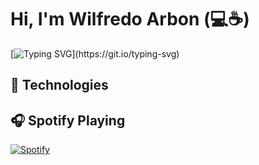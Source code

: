 
# Hi, I'm Wilfredo Arbon (💻☕)

[![Typing SVG](https://readme-typing-svg.demolab.com?font=Fira+Code&weight=600&size=30&pause=1000&color=3C9C22&width=435&lines=Full+Stack+Developer;Technology+Enthusiast;and+a+Coffee+Lover.;Nice+meeting+you...)](https://git.io/typing-svg)


## 🔧 Technologies



## 🎧 Spotify Playing

[![Spotify](https://spotify-readme.warbon.me/api/spotify?background_color=0d1117&border_color=ffffff)](https://open.spotify.com/user/omnitenebris)



